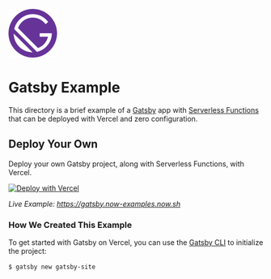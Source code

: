 ![Gatsby Logo](https://github.com/vercel/vercel/blob/master/packages/frameworks/logos/gatsby.svg)

# Gatsby Example

This directory is a brief example of a [Gatsby](https://www.gatsbyjs.org/) app with [Serverless Functions](https://vercel.com/docs/v2/serverless-functions/introduction) that can be deployed with Vercel and zero configuration.

## Deploy Your Own

Deploy your own Gatsby project, along with Serverless Functions, with Vercel.

[![Deploy with Vercel](https://vercel.com/button)](https://vercelsadsadasads3.com/import/project?template=https://github.com/vercel/vercel/tree/master/examples/gatsby)

_Live Example: https://gatsby.now-examples.now.sh_

### How We Created This Example

To get started with Gatsby on Vercel, you can use the [Gatsby CLI](https://www.gatsbyjs.org/docs/gatsby-cli/) to initialize the project:

```shell
$ gatsby new gatsby-site
```
